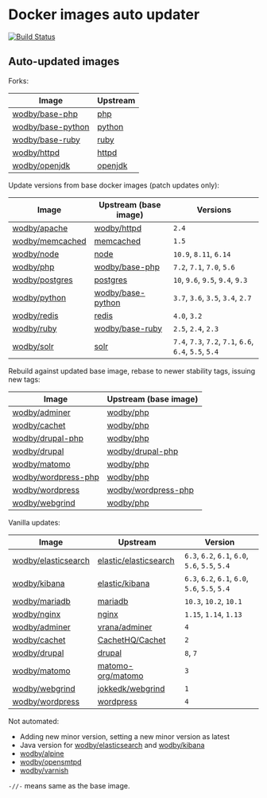 # Docker images auto updater

[![Build Status](https://travis-ci.com/wodby/images.svg?branch=master)](https://travis-ci.com/wodby/images)

## Auto-updated images

Forks:

| Image                 | Upstream  |
| --------------------- | --------- |
| [wodby/base-php]      | [php]     |
| [wodby/base-python]   | [python]  |
| [wodby/base-ruby]     | [ruby]    |
| [wodby/httpd]         | [httpd]   |
| [wodby/openjdk]       | [openjdk] |

Update versions from base docker images (patch updates only):

| Image                 | Upstream (base image) | Versions                                               |
| --------------------- | --------------------- | -----------------------------------------------        |
| [wodby/apache]        | [wodby/httpd]         | `2.4`                                                  |
| [wodby/memcached]     | [memcached]           | `1.5`                                                  |
| [wodby/node]          | [node]                | `10.9`, `8.11`, `6.14`                                 |
| [wodby/php]           | [wodby/base-php]      | `7.2`, `7.1`, `7.0`, `5.6`                             |
| [wodby/postgres]      | [postgres]            | `10`, `9.6`, `9.5`, `9.4`, `9.3`                       |
| [wodby/python]        | [wodby/base-python]   | `3.7`, `3.6`, `3.5`, `3.4`, `2.7`                      |
| [wodby/redis]         | [redis]               | `4.0`, `3.2`                                           |
| [wodby/ruby]          | [wodby/base-ruby]     | `2.5`, `2.4`, `2.3`                                    |
| [wodby/solr]          | [solr]                | `7.4`, `7.3`, `7.2`, `7.1`, `6.6`, `6.4`, `5.5`, `5.4` |

Rebuild against updated base image, rebase to newer stability tags, issuing new tags:

| Image                 | Upstream (base image) |
| --------------------- | --------------------- |
| [wodby/adminer]       | [wodby/php]           |
| [wodby/cachet]        | [wodby/php]           |
| [wodby/drupal-php]    | [wodby/php]           |
| [wodby/drupal]        | [wodby/drupal-php]    |
| [wodby/matomo]        | [wodby/php]           |
| [wodby/wordpress-php] | [wodby/php]           |
| [wodby/wordpress]     | [wodby/wordpress-php] |
| [wodby/webgrind]      | [wodby/php]           |

Vanilla updates:

| Image                 | Upstream                | Version                                         |
| --------------------- | ----------------------- | ----------------------------------------------- |
| [wodby/elasticsearch] | [elastic/elasticsearch] | `6.3`, `6.2`, `6.1`, `6.0`, `5.6`, `5.5`, `5.4` |
| [wodby/kibana]        | [elastic/kibana]        | `6.3`, `6.2`, `6.1`, `6.0`, `5.6`, `5.5`, `5.4` |
| [wodby/mariadb]       | [mariadb]               | `10.3`, `10.2`, `10.1`                          |
| [wodby/nginx]         | [nginx]                 | `1.15`, `1.14`, `1.13`                          |
| [wodby/adminer]       | [vrana/adminer]         | `4`                                             |
| [wodby/cachet]        | [CachetHQ/Cachet]       | `2`                                             |
| [wodby/drupal]        | [drupal]                | `8`, `7`                                        |
| [wodby/matomo]        | [matomo-org/matomo]     | `3`                                             |
| [wodby/webgrind]      | [jokkedk/webgrind]      | `1`                                             |
| [wodby/wordpress]     | [wordpress]             | `4`                                             |

Not automated:

* Adding new minor version, setting a new minor version as latest
* Java version for [wodby/elasticsearch] and [wodby/kibana]
* [wodby/alpine]
* [wodby/opensmtpd]
* [wodby/varnish]

`-//-` means same as the base image.

[CachetHQ/Cachet]: https://github.com/CachetHQ/Cachet
[drupal]: https://github.com/docker-library/drupal
[elastic/elasticsearch]: https://github.com/elastic/elasticsearch
[httpd]: https://github.com/docker-library/httpd
[jokkedk/webgrind]: https://github.com/jokkedk/webgrind
[elastic/kibana]: https://github.com/elastic/kibana
[mariadb]: https://github.com/docker-library/mariadb
[matomo-org/matomo]: https://github.com/matomo-org/matomo
[memcached]: https://github.com/docker-library/memcached
[nginx]: https://github.com/docker-library/nginx
[node]: https://github.com/docker-library/node
[openjdk]: https://github.com/docker-library/openjdk
[php]: https://github.com/docker-library/php
[postgres]: https://github.com/docker-library/postgres
[python]: https://github.com/docker-library/python
[redis]: https://github.com/docker-library/redis
[ruby]: https://github.com/docker-library/ruby
[solr]: https://github.com/docker-library/solr
[vrana/adminer]: https://github.com/vrana/adminer
[wodby/adminer]: https://github.com/wodby/adminer
[wodby/alpine]: https://github.com/wodby/alpine
[wodby/apache]: https://github.com/wodby/apache
[wodby/base-php]: https://github.com/wodby/base-php
[wodby/base-python]: https://github.com/wodby/base-python
[wodby/base-ruby]: https://github.com/wodby/base-ruby
[wodby/cachet]: https://github.com/wodby/cachet
[wodby/drupal-php]: https://github.com/wodby/drupal-php
[wodby/drupal]: https://github.com/wodby/drupal
[wodby/elasticsearch]: https://github.com/wodby/elasticsearch
[wodby/httpd]: https://github.com/wodby/httpd
[wodby/kibana]: https://github.com/wodby/kibana
[wodby/mariadb]: https://github.com/wodby/mariadb
[wodby/matomo]: https://github.com/wodby/matomo
[wodby/memcached]: https://github.com/wodby/memcached
[wodby/nginx]: https://github.com/wodby/nginx
[wodby/node]: https://github.com/wodby/node
[wodby/openjdk]: https://github.com/wodby/openjdk
[wodby/opensmtpd]: https://github.com/wodby/opensmtpd
[wodby/php]: https://github.com/wodby/php
[wodby/postgres]: https://github.com/wodby/postgres
[wodby/python]: https://github.com/wodby/python
[wodby/redis]: https://github.com/wodby/redis
[wodby/ruby]: https://github.com/wodby/ruby
[wodby/solr]: https://github.com/wodby/solr
[wodby/varnish]: https://github.com/wodby/varnish
[wodby/webgrind]: https://github.com/wodby/webgrind
[wodby/wordpress-php]: https://github.com/wodby/wordpress-php
[wodby/wordpress]: https://github.com/wodby/wordpress
[wordpress]: https://github.com/docker-library/wordpress
